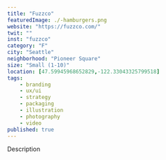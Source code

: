 ```yaml
---
title: "Fuzzco"
featuredImage: ./-hamburgers.png
website: "https://fuzzco.com/"
twit: ""
inst: "fuzzco"
category: "F"
city: "Seattle"
neighborhood: "Pioneer Square"
size: "Small (1-10)"
location: [47.59945968652829,-122.33043325799518]
tags:
    - branding
    - ux/ui
    - strategy
    - packaging
    - illustration
    - photography
    - video
published: true
---
```


Description
